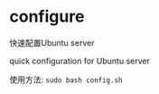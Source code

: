 # configure

快速配置Ubuntu server

quick configuration for Ubuntu server

使用方法: ```sudo bash config.sh```

